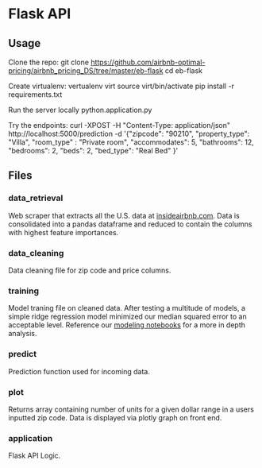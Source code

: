 # Flask API
## Usage
Clone the repo:
    git clone https://github.com/airbnb-optimal-pricing/airbnb_pricing_DS/tree/master/eb-flask
    cd eb-flask

Create virtualenv:
    vertualenv virt
    source virt/bin/activate
    pip install -r requirements.txt

Run the server locally
    python.application.py

Try the endpoints:
    curl -XPOST -H "Content-Type: application/json" http://localhost:5000/prediction -d '{"zipcode": "90210",
                                                                                          "property_type": "Villa",
                                                                                          "room_type" : "Private room",
                                                                                          "accommodates": 5,
                                                                                          "bathrooms": 12,
                                                                                          "bedrooms": 2,
                                                                                          "beds": 2,
                                                                                          "bed_type": "Real Bed"
                                                                                          }'

## Files
### data_retrieval
Web scraper that extracts all the U.S. data at [insideairbnb.com](http://insideairbnb.com/get-the-data.html). Data is consolidated into a pandas dataframe and reduced to contain the columns with highest feature importances.

### data_cleaning
Data cleaning file for zip code and price columns.

### training
Model traning file on cleaned data. After testing a multitude of models, a simple ridge regression model minimized our median squared error to an acceptable level. Reference our [modeling notebooks](https://github.com/airbnb-optimal-pricing/airbnb_pricing_DS/tree/master/notebooks/Modeling) for a more in depth analysis.

### predict
Prediction function used for incoming data.

### plot
Returns array containing number of units for a given dollar range in a users inputted zip code. Data is displayed via plotly graph on front end. 

### application
Flask API Logic.
